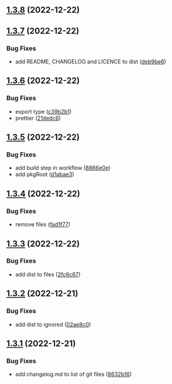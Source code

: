 ## [1.3.8](https://github.com/ssbarbee/iap-apple/compare/v1.3.7...v1.3.8) (2022-12-22)

## [1.3.7](https://github.com/ssbarbee/iap-apple/compare/v1.3.6...v1.3.7) (2022-12-22)


### Bug Fixes

* add README, CHANGELOG and LICENCE to dist ([deb9be6](https://github.com/ssbarbee/iap-apple/commit/deb9be6090ffba51599ea5424f9fd84ce967a87a))

## [1.3.6](https://github.com/ssbarbee/iap-apple/compare/v1.3.5...v1.3.6) (2022-12-22)


### Bug Fixes

* export type ([c39b2b1](https://github.com/ssbarbee/iap-apple/commit/c39b2b158ccf232e5280b0d7d7a1847a34fb8e38))
* prettier ([21dedc6](https://github.com/ssbarbee/iap-apple/commit/21dedc6dbbc15ad0d7236ef3f1cd8f0e4f4b56b4))

## [1.3.5](https://github.com/ssbarbee/iap-apple/compare/v1.3.4...v1.3.5) (2022-12-22)


### Bug Fixes

* add build step in workflow ([8866e0e](https://github.com/ssbarbee/iap-apple/commit/8866e0ecd7a90bf842e23f7dbfd122cbda4aa5e0))
* add pkgRoot ([d1abae3](https://github.com/ssbarbee/iap-apple/commit/d1abae37acb810fd9d115e6dde303617eae0becb))

## [1.3.4](https://github.com/ssbarbee/iap-apple/compare/v1.3.3...v1.3.4) (2022-12-22)


### Bug Fixes

* remove files ([fad1f77](https://github.com/ssbarbee/iap-apple/commit/fad1f777b3db4c2f2609dba33b65bb9c7a8c6bc8))

## [1.3.3](https://github.com/ssbarbee/iap-apple/compare/v1.3.2...v1.3.3) (2022-12-22)


### Bug Fixes

* add dist to files ([2fc6c67](https://github.com/ssbarbee/iap-apple/commit/2fc6c671160bbf1d7c51fa87fa1baae6590d7898))

## [1.3.2](https://github.com/ssbarbee/iap-apple/compare/v1.3.1...v1.3.2) (2022-12-21)


### Bug Fixes

* add dist to ignored ([02ae8c0](https://github.com/ssbarbee/iap-apple/commit/02ae8c097a5207d02924e4df5d484a1bd392fbd4))

## [1.3.1](https://github.com/ssbarbee/iap-apple/compare/v1.3.0...v1.3.1) (2022-12-21)


### Bug Fixes

* add changelog.md to list of git files ([8632b16](https://github.com/ssbarbee/iap-apple/commit/8632b1667be722993cda12c603eb24336bc1f159))
